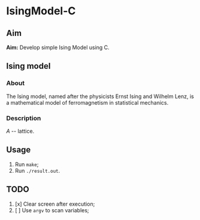 # IsingModel-C

## Aim

**Aim:** Develop simple Ising Model using C.

## Ising model

### About

The Ising model, named after the physicists Ernst Ising and Wilhelm Lenz, 
is a mathematical model of ferromagnetism in statistical mechanics.

### Description

$A$ -- lattice.

## Usage

1. Run `make`;
2. Run `./result.out`.

## TODO

1. [x] Clear screen after execution;
2. [ ] Use `argv` to scan variables;
